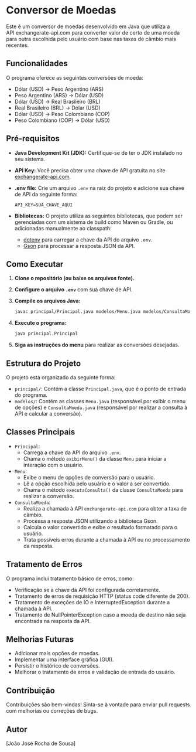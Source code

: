 # Conversor de Moedas

Este é um conversor de moedas desenvolvido em Java que utiliza a API exchangerate-api.com para converter valor de certo de uma moeda para outra escolhida pelo usuário com base nas taxas de câmbio mais recentes.

## Funcionalidades

O programa oferece as seguintes conversões de moeda:

* Dólar (USD) → Peso Argentino (ARS)
* Peso Argentino (ARS) → Dólar (USD)
* Dólar (USD) → Real Brasileiro (BRL)
* Real Brasileiro (BRL) → Dólar (USD)
* Dólar (USD) → Peso Colombiano (COP)
* Peso Colombiano (COP) → Dólar (USD)

## Pré-requisitos

* **Java Development Kit (JDK):** Certifique-se de ter o JDK instalado no seu sistema.
* **API Key:** Você precisa obter uma chave de API gratuita no site [exchangerate-api.com](https://www.exchangerate-api.com).
* **.env file:** Crie um arquivo `.env` na raiz do projeto e adicione sua chave de API da seguinte forma:

    ```
    API_KEY=SUA_CHAVE_AQUI
    ```
* **Bibliotecas:** O projeto utiliza as seguintes bibliotecas, que podem ser gerenciadas com um sistema de build como Maven ou Gradle, ou adicionadas manualmente ao classpath:
    * [dotenv](https://github.com/cdimascio/java-dotenv) para carregar a chave da API do arquivo `.env`.
    * [Gson](https://github.com/google/gson) para processar a resposta JSON da API.

## Como Executar

1.  **Clone o repositório (ou baixe os arquivos fonte).**
2.  **Configure o arquivo `.env`** com sua chave de API.
3.  **Compile os arquivos Java:**

    ```bash
    javac principal/Principal.java modelos/Menu.java modelos/ConsultaMoeda.java
    ```

4.  **Execute o programa:**

    ```bash
    java principal.Principal
    ```

5.  **Siga as instruções do menu** para realizar as conversões desejadas.

## Estrutura do Projeto

O projeto está organizado da seguinte forma:

* `principal/`: Contém a classe `Principal.java`, que é o ponto de entrada do programa.
* `modelos/`: Contém as classes `Menu.java` (responsável por exibir o menu de opções) e `ConsultaMoeda.java` (responsável por realizar a consulta à API e calcular a conversão).

## Classes Principais

* `Principal`:
    * Carrega a chave da API do arquivo `.env`.
    * Chama o método `exibirMenu()` da classe `Menu` para iniciar a interação com o usuário.
* `Menu`:
    * Exibe o menu de opções de conversão para o usuário.
    * Lê a opção escolhida pelo usuário e o valor a ser convertido.
    * Chama o método `executaConsulta()` da classe `ConsultaMoeda` para realizar a conversão.
* `ConsultaMoeda`:
    * Realiza a chamada à API `exchangerate-api.com` para obter a taxa de câmbio.
    * Processa a resposta JSON utilizando a biblioteca Gson.
    * Calcula o valor convertido e exibe o resultado formatado para o usuário.
    * Trata possíveis erros durante a chamada à API ou no processamento da resposta.

## Tratamento de Erros

O programa inclui tratamento básico de erros, como:

* Verificação se a chave da API foi configurada corretamente.
* Tratamento de erros de requisição HTTP (status code diferente de 200).
* Tratamento de exceções de IO e InterruptedException durante a chamada à API.
* Tratamento de NullPointerException caso a moeda de destino não seja encontrada na resposta da API.

## Melhorias Futuras

* Adicionar mais opções de moedas.
* Implementar uma interface gráfica (GUI).
* Persistir o histórico de conversões.
* Melhorar o tratamento de erros e validação de entrada do usuário.


## Contribuição

Contribuições são bem-vindas! Sinta-se à vontade para enviar pull requests com melhorias ou correções de bugs.

## Autor

\[João José Rocha de Sousa]
